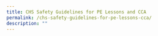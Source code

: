 ```yaml
---
title: CHS Safety Guidelines for PE Lessons and CCA
permalink: /chs-safety-guidelines-for-pe-lessons-cca/
description: ""
---
```

